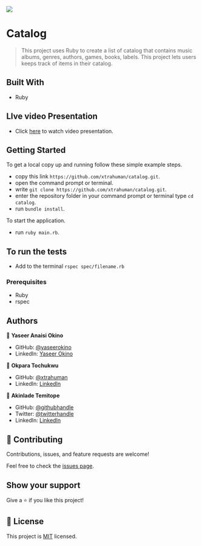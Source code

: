 ![](https://img.shields.io/badge/Microverse-blueviolet)

# Catalog

> This project uses Ruby to create a list of catalog that contains music albums, genres, authors, games, books, labels. This project lets users keeps track of items in their catalog.

## Built With

- Ruby

## LIve video Presentation

- Click [here](https://drive.google.com/file/d/16h1mqwz3FWpsG1qY-2GybqOa7e9mEsDR/view?usp=sharing) to watch video presentation.

## Getting Started

To get a local copy up and running follow these simple example steps.

- copy this link `https://github.com/xtrahuman/catalog.git`.
- open the command prompt or terminal.
- write `git clone https://github.com/xtrahuman/catalog.git`.
- enter the repository folder in your command prompt or terminal type `cd catalog`.
- run `bundle install`.

To start the application.

- run `ruby main.rb`.

## To run the tests

- Add to the terminal `rspec spec/filename.rb`

### Prerequisites

- Ruby
- rspec

## Authors

👤 **Yaseer Anaisi Okino**

- GitHub: [@yaseerokino](https://github.com/yaseerokino)
- LinkedIn: [Yaseer Okino](https://linkedin.com/in/yaseerokino)

👤 **Okpara Tochukwu**

- GitHub: [@xtrahuman](https://github.com/xtrahuman)
- LinkedIn: [LinkedIn](https://linkedin.com/in/tochukwuokpara)

👤 **Akinlade Temitope**

- GitHub: [@githubhandle](https://github.com/mckent05)
- Twitter: [@twitterhandle](https://twitter.com/mckent05)
- LinkedIn: [LinkedIn](https://linkedin.com/in/akinladetemitope)

## 🤝 Contributing

Contributions, issues, and feature requests are welcome!

Feel free to check the [issues page](../../issues/).

## Show your support

Give a ⭐️ if you like this project!

## 📝 License

This project is [MIT](./MIT.md) licensed.
